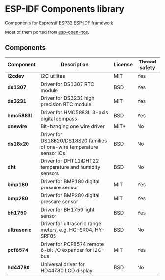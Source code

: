 # ESP-IDF Components library

Components for Espressif ESP32 [ESP-IDF framework](https://github.com/espressif/esp-idf)

Most of them ported from [esp-open-rtos](https://github.com/SuperHouse/esp-open-rtos).


## Components

| Component      | Description                                                             | License | Thread safety
|----------------|-------------------------------------------------------------------------|---------|---------------
| **i2cdev**     | I2C utilites                                                            | MIT     | Yes
| **ds1307**     | Driver for DS1307 RTC module                                            | BSD     | Yes
| **ds3231**     | Driver for DS3231 high precision RTC module                             | MIT     | Yes
| **hmc5883l**   | Driver for HMC5883L 3-axis digital compass                              | BSD     | Yes
| **onewire**    | Bit-banging one wire driver                                             | MIT*    | No
| **ds18x20**    | Driver for DS18B20/DS18S20 families of one-wire temperature sensor ICs  | BSD     | No
| **dht**        | Driver for DHT11/DHT22 temperature and humidity sensors                 | BSD     | No
| **bmp180**     | Driver for BMP180 digital pressure sensor                               | MIT     | Yes
| **bmp280**     | Driver for BMP280 digital pressure sensor                               | MIT     | Yes
| **bh1750**     | Driver for BH1750 light sensor                                          | BSD     | Yes
| **ultrasonic** | Driver for ultrasonic range meters, e.g. HC-SR04, HY-SRF05              | BSD     | No
| **pcf8574**    | Driver for PCF8574 remote 8-bit I/O expander for I2C-bus                | MIT     | Yes
| **hd44780**    | Universal driver for HD44780 LCD display                                | BSD     | No

